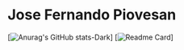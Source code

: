 # Jose Fernando Piovesan 

[![Anurag's GitHub stats-Dark](https://github-readme-stats.vercel.app/api?username=jfpiovesa&show=reviews&show_icons=true&theme=radical)]
[![Readme Card](https://github-readme-stats.vercel.app/api/pin/?username=jfpiovesa&repo=github-readme-stats)]

